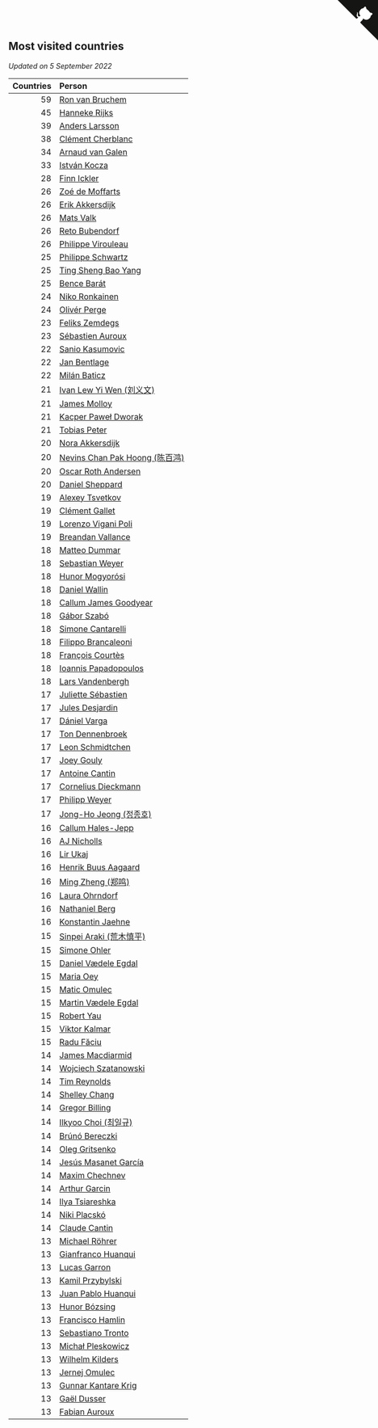 ## Most visited countries

*Updated on  5 September 2022*

| Countries | Person |
| ---: | :--- |
| 59 | [Ron van Bruchem](https://www.worldcubeassociation.org/persons/2003BRUC01) |
| 45 | [Hanneke Rijks](https://www.worldcubeassociation.org/persons/2008RIJK01) |
| 39 | [Anders Larsson](https://www.worldcubeassociation.org/persons/2003LARS01) |
| 38 | [Clément Cherblanc](https://www.worldcubeassociation.org/persons/2014CHER05) |
| 34 | [Arnaud van Galen](https://www.worldcubeassociation.org/persons/2006GALE01) |
| 33 | [István Kocza](https://www.worldcubeassociation.org/persons/2005KOCZ01) |
| 28 | [Finn Ickler](https://www.worldcubeassociation.org/persons/2012ICKL01) |
| 26 | [Zoé de Moffarts](https://www.worldcubeassociation.org/persons/2010MOFF02) |
| 26 | [Erik Akkersdijk](https://www.worldcubeassociation.org/persons/2005AKKE01) |
| 26 | [Mats Valk](https://www.worldcubeassociation.org/persons/2007VALK01) |
| 26 | [Reto Bubendorf](https://www.worldcubeassociation.org/persons/2012BUBE01) |
| 26 | [Philippe Virouleau](https://www.worldcubeassociation.org/persons/2008VIRO01) |
| 25 | [Philippe Schwartz](https://www.worldcubeassociation.org/persons/2018SCHW02) |
| 25 | [Ting Sheng Bao Yang](https://www.worldcubeassociation.org/persons/2008BAOY01) |
| 25 | [Bence Barát](https://www.worldcubeassociation.org/persons/2008BARA01) |
| 24 | [Niko Ronkainen](https://www.worldcubeassociation.org/persons/2010RONK01) |
| 24 | [Olivér Perge](https://www.worldcubeassociation.org/persons/2007PERG01) |
| 23 | [Feliks Zemdegs](https://www.worldcubeassociation.org/persons/2009ZEMD01) |
| 23 | [Sébastien Auroux](https://www.worldcubeassociation.org/persons/2008AURO01) |
| 22 | [Sanio Kasumovic](https://www.worldcubeassociation.org/persons/2009KASU01) |
| 22 | [Jan Bentlage](https://www.worldcubeassociation.org/persons/2010BENT01) |
| 22 | [Milán Baticz](https://www.worldcubeassociation.org/persons/2005BATI01) |
| 21 | [Ivan Lew Yi Wen (刘义文)](https://www.worldcubeassociation.org/persons/2012WENI01) |
| 21 | [James Molloy](https://www.worldcubeassociation.org/persons/2011MOLL01) |
| 21 | [Kacper Paweł Dworak](https://www.worldcubeassociation.org/persons/2020DWOR01) |
| 21 | [Tobias Peter](https://www.worldcubeassociation.org/persons/2014PETE03) |
| 20 | [Nora Akkersdijk](https://www.worldcubeassociation.org/persons/2009CHRI03) |
| 20 | [Nevins Chan Pak Hoong (陈百鸿)](https://www.worldcubeassociation.org/persons/2010CHAN20) |
| 20 | [Oscar Roth Andersen](https://www.worldcubeassociation.org/persons/2008ANDE02) |
| 20 | [Daniel Sheppard](https://www.worldcubeassociation.org/persons/2009SHEP01) |
| 19 | [Alexey Tsvetkov](https://www.worldcubeassociation.org/persons/2017TSVE02) |
| 19 | [Clément Gallet](https://www.worldcubeassociation.org/persons/2004GALL02) |
| 19 | [Lorenzo Vigani Poli](https://www.worldcubeassociation.org/persons/2007POLI01) |
| 19 | [Breandan Vallance](https://www.worldcubeassociation.org/persons/2007VALL01) |
| 18 | [Matteo Dummar](https://www.worldcubeassociation.org/persons/2017DUMM01) |
| 18 | [Sebastian Weyer](https://www.worldcubeassociation.org/persons/2010WEYE02) |
| 18 | [Hunor Mogyorósi](https://www.worldcubeassociation.org/persons/2015MOGY01) |
| 18 | [Daniel Wallin](https://www.worldcubeassociation.org/persons/2013WALL03) |
| 18 | [Callum James Goodyear](https://www.worldcubeassociation.org/persons/2012GOOD02) |
| 18 | [Gábor Szabó](https://www.worldcubeassociation.org/persons/2005SZAB02) |
| 18 | [Simone Cantarelli](https://www.worldcubeassociation.org/persons/2012CANT02) |
| 18 | [Filippo Brancaleoni](https://www.worldcubeassociation.org/persons/2008BRAN01) |
| 18 | [François Courtès](https://www.worldcubeassociation.org/persons/2008COUR01) |
| 18 | [Ioannis Papadopoulos](https://www.worldcubeassociation.org/persons/2013PAPA01) |
| 18 | [Lars Vandenbergh](https://www.worldcubeassociation.org/persons/2003VAND01) |
| 17 | [Juliette Sébastien](https://www.worldcubeassociation.org/persons/2014SEBA01) |
| 17 | [Jules Desjardin](https://www.worldcubeassociation.org/persons/2010DESJ01) |
| 17 | [Dániel Varga](https://www.worldcubeassociation.org/persons/2008VARG01) |
| 17 | [Ton Dennenbroek](https://www.worldcubeassociation.org/persons/2003DENN01) |
| 17 | [Leon Schmidtchen](https://www.worldcubeassociation.org/persons/2010SCHM01) |
| 17 | [Joey Gouly](https://www.worldcubeassociation.org/persons/2007GOUL01) |
| 17 | [Antoine Cantin](https://www.worldcubeassociation.org/persons/2010CANT02) |
| 17 | [Cornelius Dieckmann](https://www.worldcubeassociation.org/persons/2009DIEC01) |
| 17 | [Philipp Weyer](https://www.worldcubeassociation.org/persons/2010WEYE01) |
| 17 | [Jong-Ho Jeong (정종호)](https://www.worldcubeassociation.org/persons/2008JONG03) |
| 16 | [Callum Hales-Jepp](https://www.worldcubeassociation.org/persons/2012HALE01) |
| 16 | [AJ Nicholls](https://www.worldcubeassociation.org/persons/2015NICH04) |
| 16 | [Lir Ukaj](https://www.worldcubeassociation.org/persons/2016UKAJ01) |
| 16 | [Henrik Buus Aagaard](https://www.worldcubeassociation.org/persons/2006BUUS01) |
| 16 | [Ming Zheng (郑鸣)](https://www.worldcubeassociation.org/persons/2009ZHEN11) |
| 16 | [Laura Ohrndorf](https://www.worldcubeassociation.org/persons/2009OHRN01) |
| 16 | [Nathaniel Berg](https://www.worldcubeassociation.org/persons/2012BERG04) |
| 16 | [Konstantin Jaehne](https://www.worldcubeassociation.org/persons/2015JAEH01) |
| 15 | [Sinpei Araki (荒木慎平)](https://www.worldcubeassociation.org/persons/2006ARAK01) |
| 15 | [Simone Ohler](https://www.worldcubeassociation.org/persons/2014OHLE01) |
| 15 | [Daniel Vædele Egdal](https://www.worldcubeassociation.org/persons/2013EGDA01) |
| 15 | [Maria Oey](https://www.worldcubeassociation.org/persons/2007OEYM01) |
| 15 | [Matic Omulec](https://www.worldcubeassociation.org/persons/2010OMUL02) |
| 15 | [Martin Vædele Egdal](https://www.worldcubeassociation.org/persons/2013EGDA02) |
| 15 | [Robert Yau](https://www.worldcubeassociation.org/persons/2009YAUR01) |
| 15 | [Viktor Kalmar](https://www.worldcubeassociation.org/persons/2011KALM01) |
| 15 | [Radu Făciu](https://www.worldcubeassociation.org/persons/2009FACI01) |
| 14 | [James Macdiarmid](https://www.worldcubeassociation.org/persons/2015MACD03) |
| 14 | [Wojciech Szatanowski](https://www.worldcubeassociation.org/persons/2011SZAT01) |
| 14 | [Tim Reynolds](https://www.worldcubeassociation.org/persons/2005REYN01) |
| 14 | [Shelley Chang](https://www.worldcubeassociation.org/persons/2004CHAN04) |
| 14 | [Gregor Billing](https://www.worldcubeassociation.org/persons/2012BILL01) |
| 14 | [Ilkyoo Choi (최일규)](https://www.worldcubeassociation.org/persons/2008CHOI04) |
| 14 | [Brúnó Bereczki](https://www.worldcubeassociation.org/persons/2008BERE01) |
| 14 | [Oleg Gritsenko](https://www.worldcubeassociation.org/persons/2011GRIT01) |
| 14 | [Jesús Masanet García](https://www.worldcubeassociation.org/persons/2004MASA01) |
| 14 | [Maxim Chechnev](https://www.worldcubeassociation.org/persons/2011CHEC01) |
| 14 | [Arthur Garcin](https://www.worldcubeassociation.org/persons/2014GARC27) |
| 14 | [Ilya Tsiareshka](https://www.worldcubeassociation.org/persons/2012TERE01) |
| 14 | [Niki Placskó](https://www.worldcubeassociation.org/persons/2008PLAC01) |
| 14 | [Claude Cantin](https://www.worldcubeassociation.org/persons/2012CANT01) |
| 13 | [Michael Röhrer](https://www.worldcubeassociation.org/persons/2009ROHR01) |
| 13 | [Gianfranco Huanqui](https://www.worldcubeassociation.org/persons/2013HUAN29) |
| 13 | [Lucas Garron](https://www.worldcubeassociation.org/persons/2006GARR01) |
| 13 | [Kamil Przybylski](https://www.worldcubeassociation.org/persons/2016PRZY01) |
| 13 | [Juan Pablo Huanqui](https://www.worldcubeassociation.org/persons/2013HUAN30) |
| 13 | [Hunor Bózsing](https://www.worldcubeassociation.org/persons/2009BOZS01) |
| 13 | [Francisco Hamlin](https://www.worldcubeassociation.org/persons/2012HAML01) |
| 13 | [Sebastiano Tronto](https://www.worldcubeassociation.org/persons/2011TRON02) |
| 13 | [Michał Pleskowicz](https://www.worldcubeassociation.org/persons/2009PLES01) |
| 13 | [Wilhelm Kilders](https://www.worldcubeassociation.org/persons/2010KILD02) |
| 13 | [Jernej Omulec](https://www.worldcubeassociation.org/persons/2010OMUL01) |
| 13 | [Gunnar Kantare Krig](https://www.worldcubeassociation.org/persons/2004KRIG01) |
| 13 | [Gaël Dusser](https://www.worldcubeassociation.org/persons/2007DUSS01) |
| 13 | [Fabian Auroux](https://www.worldcubeassociation.org/persons/2009AURO01) |


<a href="https://github.com/JustinTimeCuber/wca_statistics" class="github-corner" aria-label="View source on Github"><svg width="80" height="80" viewBox="0 0 250 250" style="fill:#151513; color:#fff; position: absolute; top: 0; border: 0; right: 0;" aria-hidden="true"><path d="M0,0 L115,115 L130,115 L142,142 L250,250 L250,0 Z"></path><path d="M128.3,109.0 C113.8,99.7 119.0,89.6 119.0,89.6 C122.0,82.7 120.5,78.6 120.5,78.6 C119.2,72.0 123.4,76.3 123.4,76.3 C127.3,80.9 125.5,87.3 125.5,87.3 C122.9,97.6 130.6,101.9 134.4,103.2" fill="currentColor" style="transform-origin: 130px 106px;" class="octo-arm"></path><path d="M115.0,115.0 C114.9,115.1 118.7,116.5 119.8,115.4 L133.7,101.6 C136.9,99.2 139.9,98.4 142.2,98.6 C133.8,88.0 127.5,74.4 143.8,58.0 C148.5,53.4 154.0,51.2 159.7,51.0 C160.3,49.4 163.2,43.6 171.4,40.1 C171.4,40.1 176.1,42.5 178.8,56.2 C183.1,58.6 187.2,61.8 190.9,65.4 C194.5,69.0 197.7,73.2 200.1,77.6 C213.8,80.2 216.3,84.9 216.3,84.9 C212.7,93.1 206.9,96.0 205.4,96.6 C205.1,102.4 203.0,107.8 198.3,112.5 C181.9,128.9 168.3,122.5 157.7,114.1 C157.9,116.9 156.7,120.9 152.7,124.9 L141.0,136.5 C139.8,137.7 141.6,141.9 141.8,141.8 Z" fill="currentColor" class="octo-body"></path></svg></a><style>.github-corner:hover .octo-arm{animation:octocat-wave 560ms ease-in-out}@keyframes octocat-wave{0%,100%{transform:rotate(0)}20%,60%{transform:rotate(-25deg)}40%,80%{transform:rotate(10deg)}}@media (max-width:500px){.github-corner:hover .octo-arm{animation:none}.github-corner .octo-arm{animation:octocat-wave 560ms ease-in-out}}</style>
